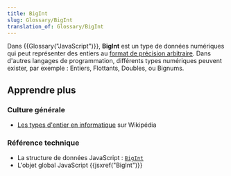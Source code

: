 ```yaml
---
title: BigInt
slug: Glossary/BigInt
translation_of: Glossary/BigInt
---
```


Dans {{Glossary("JavaScript")}}, **BigInt** est un type de données numériques qui peut représenter des entiers au [format de précision arbitraire](https://en.wikipedia.org/wiki/Arbitrary-precision_arithmetic). Dans d'autres langages de programmation, différents types numériques peuvent exister, par exemple : Entiers, Flottants, Doubles, ou Bignums.

## Apprendre plus

### Culture générale

- [Les types d'entier en informatique](<https://fr.wikipedia.org/wiki/Entier_(informatique)#Types_d'entiers_courants>) sur Wikipédia

### Référence technique

- La structure de données JavaScript : [`BigInt`](/fr/docs/Web/JavaScript/Data_structures#BigInt_type)
- L'objet global JavaScript {{jsxref("BigInt")}}
